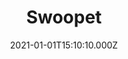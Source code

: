 ---
templateKey: portfolio-item
title: Swoopet
portfolioCategory: Web Design
description: Design and develop an eCommerce store for Swoopet
featuredImage: ../../../img/swoopet_home.jpg
date: 2021-01-01T15:10:10.000Z
projectImages:
    imageOne: ../../../img/swoopet_home.jpg
    imageTwo: ../../../img/swoopet_product.jpg
    imageThree: ../../../img/swoopet_blog.jpg
    imageFour: ../../../img/about_header.jpg
    imageFive: ../../../img/about_header.jpg
    imageSix: ../../../img/about_header.jpg
    imageSeven: ../../../img/about_header.jpg
    imageEight: ../../../img/about_header.jpg
    imageNine: ../../../img/about_header.jpg
    imageTen: ../../../img/about_header.jpg
---